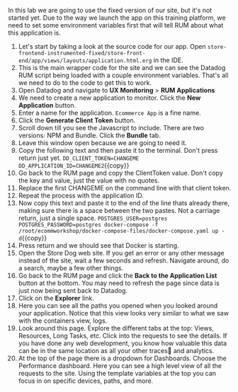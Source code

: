 In this lab we are going to use the fixed version of our site, but it's not started yet. Due to the way we launch the app on this training platform, we need to set some environment variables first that will tell RUM about what this application is.

1.  Let's start by taking a look at the source code for our app. Open `store-frontend-instrumented-fixed/store-front-end/app/views/layouts/application.html.erg` in the IDE.
2.  This is the main wrapper code for the site and we can see the Datadog RUM script being loaded with a couple environment variables. That's all we need to do to the code to get this to work.
3.  Open Datadog and navigate to **UX Monitoring** > **RUM Applications**
4.  We need to create a new application to monitor. Click the **New Application** button.
5.  Enter a name for the application. `Ecommerce App` is a fine name.
6.  Click the **Generate Client Token** button.
7.  Scroll down till you see the Javascript to include. There are two versions: NPM and Bundle. Click the **Bundle** tab.
8.  Leave this window open because we are going to need it.
9.  Copy the following text and then paste it to the terminal. Don't press return just yet.
   `DD_CLIENT_TOKEN=CHANGEME DD_APPLICATION_ID=CHANGEME2`{{copy}}
10. Go back to the RUM page and copy the ClientToken value. Don't copy the key and value, just the value with no quotes.
11. Replace the first CHANGEME on the command line with that client token. 
12. Repeat the process with the application ID.
13. Now copy this text and paste it to the end of the line thats already there, making sure there is a space between the two pastes. Not a carriage return, just a single space. 
    `POSTGRES_USER=postgres POSTGRES_PASSWORD=postgres docker-compose -f /root/ecommworkshop/docker-compose-files/docker-compose.yaml up -d`{{copy}}
14. Press return and we should see that Docker is starting.
15. Open the Store Dog web site. If you get an error or any other message instead of the site, wait a few seconds and refresh. Navigate around, do a search, maybe a few other things.
16. Go back to the RUM page and click the **Back to the Application List** button at the bottom. You may need to refresh the page since data is just now being sent back to Datadog. 
17. Click on the **Explorer** link.
18. Here you can see all the paths you opened when you looked around your application. Notice that this view looks very similar to what we saw with the containers view, logs. 
19. Look around this page. Explore the different tabs at the top: Views, Resources, Long Tasks, etc. Click into the requests to see the details. If you have done any web development, you know how valuable this data can be in the same location as all your other traces and analytics. 
20. At the top of the page there is a dropdown for Dashboards. Choose the Performance dashboard. Here you can see a high level view of all the requests to the site. Using the template variables at the top you can focus in on specific devices, paths, and more. 